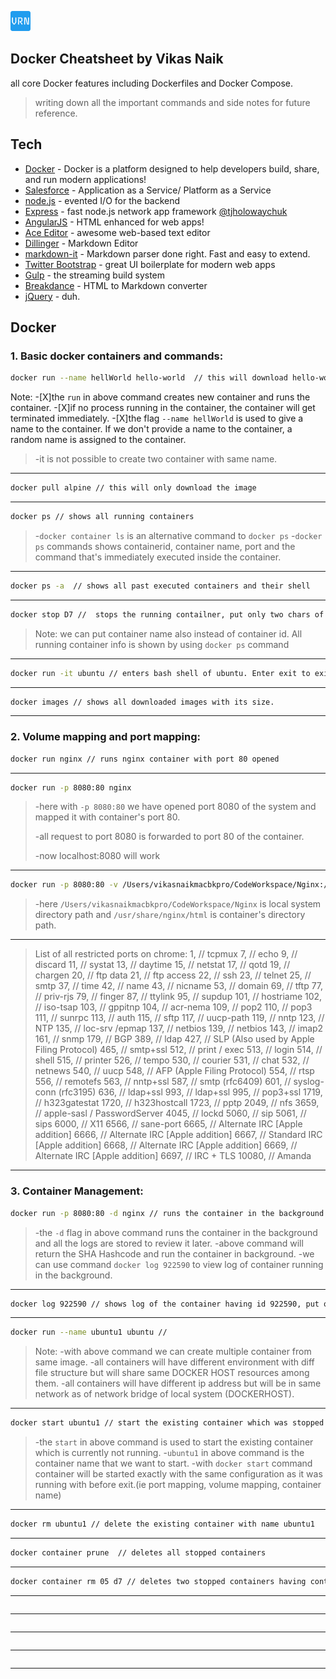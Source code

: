 ![](https://github.com/vrnaik/docker/blob/main/VRN-32x32.png)
## Docker Cheatsheet by Vikas Naik

all core Docker features including Dockerfiles and Docker Compose.

> writing down all the important commands and side notes for future reference.

## Tech

- [Docker] - Docker is a platform designed to help developers build, share, and run modern applications!
- [Salesforce] - Application as a Service/ Platform as a Service
- [node.js] - evented I/O for the backend
- [Express] - fast node.js network app framework [@tjholowaychuk]
- [AngularJS] - HTML enhanced for web apps!
- [Ace Editor] - awesome web-based text editor
- [Dillinger] - Markdown Editor
- [markdown-it] - Markdown parser done right. Fast and easy to extend.
- [Twitter Bootstrap] - great UI boilerplate for modern web apps
- [Gulp] - the streaming build system
- [Breakdance](https://breakdance.github.io/breakdance/) - HTML
to Markdown converter
- [jQuery] - duh.


## Docker
### 1. Basic docker containers and commands:
```sh
docker run --name hellWorld hello-world  // this will download hello-world image from remote registry of dockerhub and runs the container.
```
 Note: 
 -[X]the `run` in above command creates new container and runs the container.
 -[X]if no process running in the container, the container will get terminated immediately.
 -[X]the flag `--name hellWorld` is used to give a name to the container. If we don't provide a name to the container, a random name is assigned to the container.
> -it is not possible to create two container with same name.
---
```sh
docker pull alpine // this will only download the image
```
---
```sh
docker ps // shows all running containers
```
> -`docker container ls` is an alternative command to `docker ps`
> -`docker ps` commands shows containerid, container name, port and the command that's immediately executed inside the container.

---
```sh
docker ps -a  // shows all past executed containers and their shell
```
---
```sh
docker stop D7 //  stops the running contailner, put only two chars of containerID
```
> Note: we can put container name also instead of container id. All running container info is shown by using `docker ps` command
---

```sh
docker run -it ubuntu // enters bash shell of ubuntu. Enter exit to exit the bash shell.
```
---

```sh
docker images // shows all downloaded images with its size.
```
---
### 2. Volume mapping and port mapping:

```sh
docker run nginx // runs nginx container with port 80 opened
```
---
```sh
docker run -p 8080:80 nginx
```
> -here with `-p 8080:80` we have opened port 8080 of the system and mapped it with container's port 80. 
> 
> -all request to port 8080 is forwarded to port 80 of the container.
> 
> -now localhost:8080 will work
---
```sh
docker run -p 8080:80 -v /Users/vikasnaikmacbkpro/CodeWorkspace/Nginx:/usr/share/nginx/html nginx
```
> -here `/Users/vikasnaikmacbkpro/CodeWorkspace/Nginx` is local system directory path and `/usr/share/nginx/html` is container's directory path.
---
> List of all restricted ports on chrome:
> 1,      // tcpmux
7,      // echo
9,      // discard
11,     // systat
13,     // daytime
15,     // netstat
17,     // qotd
19,     // chargen
20,     // ftp data
21,     // ftp access
22,     // ssh
23,     // telnet
25,     // smtp
37,     // time
42,     // name
43,     // nicname
53,     // domain
69,     // tftp
77,     // priv-rjs
79,     // finger
87,     // ttylink
95,     // supdup
101,    // hostriame
102,    // iso-tsap
103,    // gppitnp
104,    // acr-nema
109,    // pop2
110,    // pop3
111,    // sunrpc
113,    // auth
115,    // sftp
117,    // uucp-path
119,    // nntp
123,    // NTP
135,    // loc-srv /epmap
137,    // netbios
139,    // netbios
143,    // imap2
161,    // snmp
179,    // BGP
389,    // ldap
427,    // SLP (Also used by Apple Filing Protocol)
465,    // smtp+ssl
512,    // print / exec
513,    // login
514,    // shell
515,    // printer
526,    // tempo
530,    // courier
531,    // chat
532,    // netnews
540,    // uucp
548,    // AFP (Apple Filing Protocol)
554,    // rtsp
556,    // remotefs
563,    // nntp+ssl
587,    // smtp (rfc6409)
601,    // syslog-conn (rfc3195)
636,    // ldap+ssl
993,    // ldap+ssl
995,    // pop3+ssl
1719,   // h323gatestat
1720,   // h323hostcall
1723,   // pptp
2049,   // nfs
3659,   // apple-sasl / PasswordServer
4045,   // lockd
5060,   // sip
5061,   // sips
6000,   // X11
6566,   // sane-port
6665,   // Alternate IRC [Apple addition]
6666,   // Alternate IRC [Apple addition]
6667,   // Standard IRC [Apple addition]
6668,   // Alternate IRC [Apple addition]
6669,   // Alternate IRC [Apple addition]
6697,   // IRC + TLS
10080,  // Amanda
---
### 3. Container Management:

```sh
docker run -p 8080:80 -d nginx // runs the container in the background
```
> -the `-d` flag in above command runs the container in the background and all the logs are stored to review it later.
> -above command will return the SHA Hashcode and run the container in background.
> -we can use command `docker log 922590` to view log of container running in the background.
---

```sh
docker log 922590 // shows log of the container having id 922590, put only first few chars of the containerid running in the background.
```

---
```sh
docker run --name ubuntu1 ubuntu // 
```
> Note: 
> -with above command we can create multiple container from same image.
> -all containers will have different environment with diff file structure but will share   same DOCKER HOST resources among them.
> -all containers will have different ip address but will be in same network as of network bridge of local system (DOCKERHOST).

---
```sh
docker start ubuntu1 // start the existing container which was stopped in the past
```
> -the `start` in above command is used to start the existing container which is currently not running.
> -`ubuntu1` in above command is the container name that we want to start.
> -with `docker start` command container will be started exactly with the same configuration as it was running with before exit.(ie port mapping, volume mapping, container name)
---

```sh
docker rm ubuntu1 // delete the existing container with name ubuntu1
```

---
```sh
docker container prune  // deletes all stopped containers
```

---
```sh
docker container rm 05 d7 // deletes two stopped containers having containerids starting with 05 and d7
```

---
```sh
```

---
```sh
```

---
```sh
```

---
```sh
```

---
```sh
```



[//]: # (These are reference links used in the body of this note and get stripped out when the markdown processor does its job. There is no need to format nicely because it shouldn't be seen. Thanks SO - http://stackoverflow.com/questions/4823468/store-comments-in-markdown-syntax)

  
   
   [markdown-it]: <https://github.com/markdown-it/markdown-it>
   [Ace Editor]: <http://ace.ajax.org>
   [node.js]: <http://nodejs.org>
   [Twitter Bootstrap]: <http://twitter.github.com/bootstrap/>
   [jQuery]: <http://jquery.com>
   [@tjholowaychuk]: <http://twitter.com/tjholowaychuk>
   [express]: <http://expressjs.com>
   [AngularJS]: <http://angularjs.org>
   [Gulp]: <http://gulpjs.com>
   [Docker]: <https://www.docker.com>
   [Salesforce]: <https://www.salesforce.com>
   [Dillinger]: <https://dillinger.io/>

